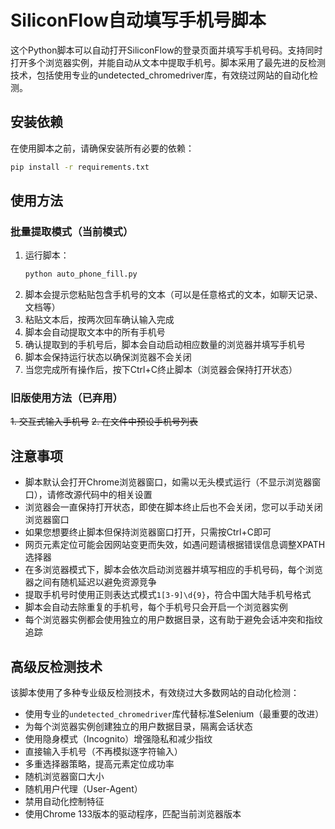# SiliconFlow自动填写手机号脚本

这个Python脚本可以自动打开SiliconFlow的登录页面并填写手机号码。支持同时打开多个浏览器实例，并能自动从文本中提取手机号。脚本采用了最先进的反检测技术，包括使用专业的undetected_chromedriver库，有效绕过网站的自动化检测。

## 安装依赖

在使用脚本之前，请确保安装所有必要的依赖：

```bash
pip install -r requirements.txt
```

## 使用方法

### 批量提取模式（当前模式）
1. 运行脚本：
   ```bash
   python auto_phone_fill.py
   ```
2. 脚本会提示您粘贴包含手机号的文本（可以是任意格式的文本，如聊天记录、文档等）
3. 粘贴文本后，按两次回车确认输入完成
4. 脚本会自动提取文本中的所有手机号
5. 确认提取到的手机号后，脚本会自动启动相应数量的浏览器并填写手机号
6. 脚本会保持运行状态以确保浏览器不会关闭
7. 当您完成所有操作后，按下Ctrl+C终止脚本（浏览器会保持打开状态）

### 旧版使用方法（已弃用）
~~1. 交互式输入手机号~~
~~2. 在文件中预设手机号列表~~

## 注意事项

- 脚本默认会打开Chrome浏览器窗口，如需以无头模式运行（不显示浏览器窗口），请修改源代码中的相关设置
- 浏览器会一直保持打开状态，即使在脚本终止后也不会关闭，您可以手动关闭浏览器窗口
- 如果您想要终止脚本但保持浏览器窗口打开，只需按Ctrl+C即可
- 网页元素定位可能会因网站变更而失效，如遇问题请根据错误信息调整XPATH选择器
- 在多浏览器模式下，脚本会依次启动浏览器并填写相应的手机号码，每个浏览器之间有随机延迟以避免资源竞争
- 提取手机号时使用正则表达式模式`1[3-9]\d{9}`，符合中国大陆手机号格式
- 脚本会自动去除重复的手机号，每个手机号只会开启一个浏览器实例
- 每个浏览器实例都会使用独立的用户数据目录，这有助于避免会话冲突和指纹追踪

## 高级反检测技术

该脚本使用了多种专业级反检测技术，有效绕过大多数网站的自动化检测：

- 使用专业的`undetected_chromedriver`库代替标准Selenium（最重要的改进）
- 为每个浏览器实例创建独立的用户数据目录，隔离会话状态
- 使用隐身模式（Incognito）增强隐私和减少指纹
- 直接输入手机号（不再模拟逐字符输入）
- 多重选择器策略，提高元素定位成功率
- 随机浏览器窗口大小
- 随机用户代理（User-Agent）
- 禁用自动化控制特征
- 使用Chrome 133版本的驱动程序，匹配当前浏览器版本 